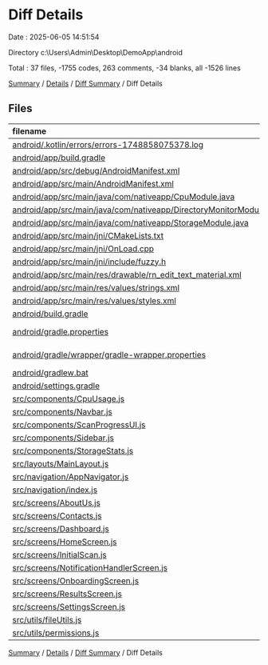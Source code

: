 # Diff Details

Date : 2025-06-05 14:51:54

Directory c:\\Users\\Admin\\Desktop\\DemoApp\\android

Total : 37 files,  -1755 codes, 263 comments, -34 blanks, all -1526 lines

[Summary](results.md) / [Details](details.md) / [Diff Summary](diff.md) / Diff Details

## Files
| filename | language | code | comment | blank | total |
| :--- | :--- | ---: | ---: | ---: | ---: |
| [android/.kotlin/errors/errors-1748858075378.log](/android/.kotlin/errors/errors-1748858075378.log) | Log | 63 | 0 | 3 | 66 |
| [android/app/build.gradle](/android/app/build.gradle) | Groovy | 52 | 61 | 12 | 125 |
| [android/app/src/debug/AndroidManifest.xml](/android/app/src/debug/AndroidManifest.xml) | XML | 8 | 0 | 2 | 10 |
| [android/app/src/main/AndroidManifest.xml](/android/app/src/main/AndroidManifest.xml) | XML | 43 | 1 | 3 | 47 |
| [android/app/src/main/java/com/nativeapp/CpuModule.java](/android/app/src/main/java/com/nativeapp/CpuModule.java) | Java | 36 | 0 | 8 | 44 |
| [android/app/src/main/java/com/nativeapp/DirectoryMonitorModule.java](/android/app/src/main/java/com/nativeapp/DirectoryMonitorModule.java) | Java | 179 | 8 | 31 | 218 |
| [android/app/src/main/java/com/nativeapp/StorageModule.java](/android/app/src/main/java/com/nativeapp/StorageModule.java) | Java | 101 | 3 | 19 | 123 |
| [android/app/src/main/jni/CMakeLists.txt](/android/app/src/main/jni/CMakeLists.txt) | CMake | 28 | 0 | 9 | 37 |
| [android/app/src/main/jni/OnLoad.cpp](/android/app/src/main/jni/OnLoad.cpp) | C++ | 62 | 56 | 19 | 137 |
| [android/app/src/main/jni/include/fuzzy.h](/android/app/src/main/jni/include/fuzzy.h) | C++ | 33 | 171 | 24 | 228 |
| [android/app/src/main/res/drawable/rn\_edit\_text\_material.xml](/android/app/src/main/res/drawable/rn_edit_text_material.xml) | XML | 12 | 23 | 3 | 38 |
| [android/app/src/main/res/values/strings.xml](/android/app/src/main/res/values/strings.xml) | XML | 3 | 0 | 1 | 4 |
| [android/app/src/main/res/values/styles.xml](/android/app/src/main/res/values/styles.xml) | XML | 5 | 2 | 3 | 10 |
| [android/build.gradle](/android/build.gradle) | Groovy | 20 | 0 | 2 | 22 |
| [android/gradle.properties](/android/gradle.properties) | Java Properties | 5 | 26 | 9 | 40 |
| [android/gradle/wrapper/gradle-wrapper.properties](/android/gradle/wrapper/gradle-wrapper.properties) | Java Properties | 7 | 0 | 1 | 8 |
| [android/gradlew.bat](/android/gradlew.bat) | Batch | 41 | 32 | 22 | 95 |
| [android/settings.gradle](/android/settings.gradle) | Groovy | 6 | 0 | 1 | 7 |
| [src/components/CpuUsage.js](/src/components/CpuUsage.js) | JavaScript | -38 | 0 | -5 | -43 |
| [src/components/Navbar.js](/src/components/Navbar.js) | JavaScript | -31 | 0 | -2 | -33 |
| [src/components/ScanProgressUI.js](/src/components/ScanProgressUI.js) | JavaScript | -95 | 0 | -6 | -101 |
| [src/components/Sidebar.js](/src/components/Sidebar.js) | JavaScript | -75 | 0 | -6 | -81 |
| [src/components/StorageStats.js](/src/components/StorageStats.js) | JavaScript | -187 | -29 | -16 | -232 |
| [src/layouts/MainLayout.js](/src/layouts/MainLayout.js) | JavaScript | -32 | 0 | -4 | -36 |
| [src/navigation/AppNavigator.js](/src/navigation/AppNavigator.js) | JavaScript | -96 | 0 | -9 | -105 |
| [src/navigation/index.js](/src/navigation/index.js) | JavaScript | -2 | 0 | -2 | -4 |
| [src/screens/AboutUs.js](/src/screens/AboutUs.js) | JavaScript | -114 | 0 | -14 | -128 |
| [src/screens/Contacts.js](/src/screens/Contacts.js) | JavaScript | -158 | -1 | -13 | -172 |
| [src/screens/Dashboard.js](/src/screens/Dashboard.js) | JavaScript | -122 | -12 | -22 | -156 |
| [src/screens/HomeScreen.js](/src/screens/HomeScreen.js) | JavaScript | -139 | -3 | -19 | -161 |
| [src/screens/InitialScan.js](/src/screens/InitialScan.js) | JavaScript | -249 | -16 | -9 | -274 |
| [src/screens/NotificationHandlerScreen.js](/src/screens/NotificationHandlerScreen.js) | JavaScript | -27 | 0 | -4 | -31 |
| [src/screens/OnboardingScreen.js](/src/screens/OnboardingScreen.js) | JavaScript | -43 | 0 | -7 | -50 |
| [src/screens/ResultsScreen.js](/src/screens/ResultsScreen.js) | JavaScript | -308 | -7 | -17 | -332 |
| [src/screens/SettingsScreen.js](/src/screens/SettingsScreen.js) | JavaScript | -722 | -50 | -46 | -818 |
| [src/utils/fileUtils.js](/src/utils/fileUtils.js) | JavaScript | -10 | -1 | -2 | -13 |
| [src/utils/permissions.js](/src/utils/permissions.js) | JavaScript | -11 | -1 | -3 | -15 |

[Summary](results.md) / [Details](details.md) / [Diff Summary](diff.md) / Diff Details
